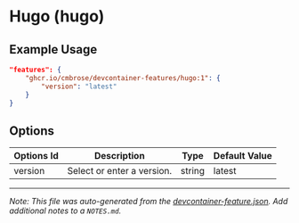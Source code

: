 
# Hugo (hugo)



## Example Usage

```json
"features": {
    "ghcr.io/cmbrose/devcontainer-features/hugo:1": {
        "version": "latest"
    }
}
```

## Options

| Options Id | Description | Type | Default Value |
|-----|-----|-----|-----|
| version | Select or enter a version. | string | latest |



---

_Note: This file was auto-generated from the [devcontainer-feature.json](https://github.com/cmbrose/devcontainer-features/blob/main/src/hugo/devcontainer-feature.json).  Add additional notes to a `NOTES.md`._
